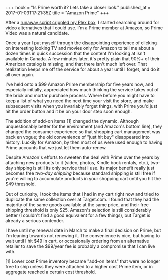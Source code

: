 +++
hook = "Is Prime worth it? Lets take a closer look."
published_at = 2017-01-03T17:21:35Z
title = "Amazon Prime"
+++

After a [runaway script crippled my Plex box](/amazon-prime), I started
searching around for video alternatives that I could use. I'm a Prime member at
Amazon, so Prime Video was a natural candidate.

Once a year I put myself through the disappointing experience of clicking on
interesting looking TV and movies only for Amazon to tell me about a dozen
times in quick succession that the content I'm looking at isn't available in
Canada. A few minutes later, it's pretty plain that 90%+ of their American
catalog is missing, and that there isn't much left over. That realization keeps
me off the service for about a year until I forget, and do it all over again.

I've held onto a $99 Amazon Prime membership for five years now, and especially
initially, appreciated how much thinking the service takes out of the brick and
mortar purchase process. Where before you might have to keep a list of what you
need the next time your visit the store, and make subsequent visits when you
invariably forget things, with Prime you'd just hit the order button and it be
on your door step soon enough.

The addition of add-on items [1] changed the dynamic. Although unquestionably
better for the environment (and Amazon's bottom line), they changed the
consumer experience so that shopping cart management was back en vogue; the old
convenience of "just hit buy" disappeared into history. Luckily for Amazon, by
then most of us were used enough to having Prime accounts that we just let them
auto-renew.

Despite Amazon's efforts to sweeten the deal with Prime over the years by
attaching new products to it (video, photos, Kindle book rentals, etc.),
two-day shipping is still its only service that I use. Its major benefit really
just becomes free _two-day shipping_ because standard shipping is still free if
you're willing to accumulate products in your shopping cart until you hit the
$49 threshold.

Out of curiosity, I took the items that I had in my cart right now and tried
to duplicate the same collection over at Target.com. I found that they had the
majority of the same goods available at the same price, and their free shipping
threshold is only $25. Amazon's selection is still considerably better (I
couldn't find a good equivalent for a few things), but Target is already a
serious contender.

I have until my renewal date in March to make a final decision on Prime, but
I'm leaning towards not renewing it. The convenience is nice, but having to
wait until I hit $49 in cart, or occasionally ordering from an alternative
retailer to save the $99/year fee is probably a compromise that I can live
with.

[1] Lower cost Prime inventory became "add-on items" that were no longer free
    to ship unless they were attached to a higher cost Prime item, or in
    aggregate reached a certain cost threshold.
